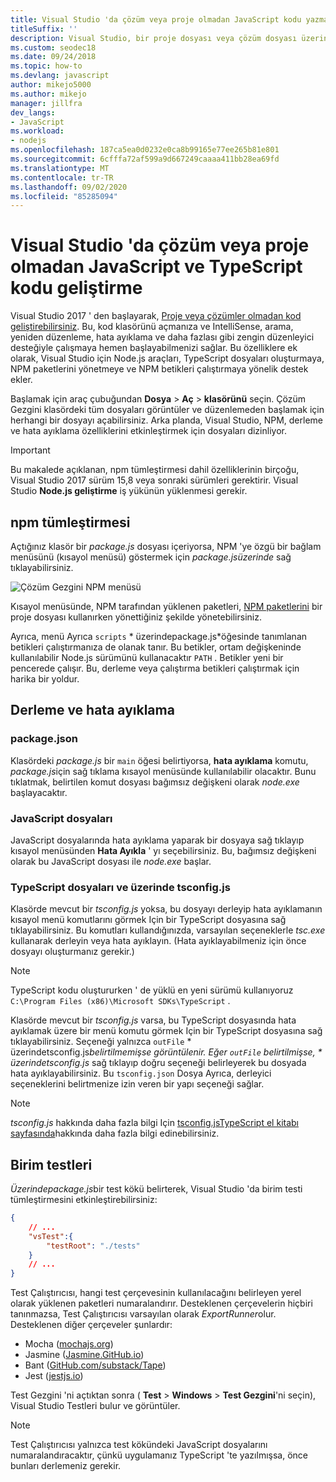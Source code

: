 ```yaml
---
title: Visual Studio 'da çözüm veya proje olmadan JavaScript kodu yazma
titleSuffix: ''
description: Visual Studio, bir proje dosyası veya çözüm dosyası üzerinde bağımlılığını olmadan kod oluşturma desteği sağlar
ms.custom: seodec18
ms.date: 09/24/2018
ms.topic: how-to
ms.devlang: javascript
author: mikejo5000
ms.author: mikejo
manager: jillfra
dev_langs:
- JavaScript
ms.workload:
- nodejs
ms.openlocfilehash: 187ca5ea0d0232e0ca8b99165e77ee265b81e801
ms.sourcegitcommit: 6cfffa72af599a9d667249caaaa411bb28ea69fd
ms.translationtype: MT
ms.contentlocale: tr-TR
ms.lasthandoff: 09/02/2020
ms.locfileid: "85285094"
---
```

# <a name="develop-javascript-and-typescript-code-in-visual-studio-without-solutions-or-projects"></a>Visual Studio 'da çözüm veya proje olmadan JavaScript ve TypeScript kodu geliştirme

Visual Studio 2017 ' den başlayarak, [Proje veya çözümler olmadan kod geliştirebilirsiniz](../ide/develop-code-in-visual-studio-without-projects-or-solutions.md). Bu, kod klasörünü açmanıza ve IntelliSense, arama, yeniden düzenleme, hata ayıklama ve daha fazlası gibi zengin düzenleyici desteğiyle çalışmaya hemen başlayabilmenizi sağlar. Bu özelliklere ek olarak, Visual Studio için Node.js araçları, TypeScript dosyaları oluşturmaya, NPM paketlerini yönetmeye ve NPM betikleri çalıştırmaya yönelik destek ekler.

Başlamak için araç çubuğundan **Dosya**  >  **Aç**  >  **klasörünü** seçin. Çözüm Gezgini klasördeki tüm dosyaları görüntüler ve düzenlemeden başlamak için herhangi bir dosyayı açabilirsiniz. Arka planda, Visual Studio, NPM, derleme ve hata ayıklama özelliklerini etkinleştirmek için dosyaları dizinliyor.

> [!IMPORTANT]
> Bu makalede açıklanan, npm tümleştirmesi dahil özelliklerinin birçoğu, Visual Studio 2017 sürüm 15,8 veya sonraki sürümleri gerektirir. Visual Studio **Node.js geliştirme** iş yükünün yüklenmesi gerekir.

## <a name="npm-integration"></a>npm tümleştirmesi

Açtığınız klasör bir *package.js* dosyası içeriyorsa, NPM 'ye özgü bir bağlam menüsünü (kısayol menüsü) göstermek için *package.jsüzerinde* sağ tıklayabilirsiniz.

![Çözüm Gezgini NPM menüsü](../javascript/media/solution-explorer-npm-ctx.png)

Kısayol menüsünde, NPM tarafından yüklenen paketleri, [NPM paketlerini](npm-package-management.md) bir proje dosyası kullanırken yönettiğiniz şekilde yönetebilirsiniz.

Ayrıca, menü Ayrıca `scripts` * üzerindepackage.js*öğesinde tanımlanan betikleri çalıştırmanıza de olanak tanır. Bu betikler, ortam değişkeninde kullanılabilir Node.js sürümünü kullanacaktır `PATH` . Betikler yeni bir pencerede çalışır. Bu, derleme veya çalıştırma betikleri çalıştırmak için harika bir yoldur.

## <a name="build-and-debug"></a>Derleme ve hata ayıklama

### <a name="packagejson"></a>package.json
Klasördeki *package.js* bir `main` öğesi belirtiyorsa, **hata ayıklama** komutu, *package.js*için sağ tıklama kısayol menüsünde kullanılabilir olacaktır.
Bunu tıklatmak, belirtilen komut dosyası bağımsız değişkeni olarak *node.exe* başlayacaktır.

### <a name="javascript-files"></a>JavaScript dosyaları
JavaScript dosyalarında hata ayıklama yaparak bir dosyaya sağ tıklayıp kısayol menüsünden **Hata Ayıkla** ' yı seçebilirsiniz. Bu, bağımsız değişkeni olarak bu JavaScript dosyası ile *node.exe* başlar.

### <a name="typescript-files-and-tsconfigjson"></a>TypeScript dosyaları ve üzerinde tsconfig.js
Klasörde mevcut bir *tsconfig.js* yoksa, bu dosyayı derleyip hata ayıklamanın kısayol menü komutlarını görmek Için bir TypeScript dosyasına sağ tıklayabilirsiniz. Bu komutları kullandığınızda, varsayılan seçeneklerle *tsc.exe* kullanarak derleyin veya hata ayıklayın. (Hata ayıklayabilmeniz için önce dosyayı oluşturmanız gerekir.)

> [!NOTE]
> TypeScript kodu oluştururken ' de yüklü en yeni sürümü kullanıyoruz `C:\Program Files (x86)\Microsoft SDKs\TypeScript` .

Klasörde mevcut bir *tsconfig.js* varsa, bu TypeScript dosyasında hata ayıklamak üzere bir menü komutu görmek Için bir TypeScript dosyasına sağ tıklayabilirsiniz. Seçeneği yalnızca `outFile` * üzerindetsconfig.js*belirtilmemişse görüntülenir. Eğer `outFile` belirtilmişse, * üzerindetsconfig.js* sağ tıklayıp doğru seçeneği belirleyerek bu dosyada hata ayıklayabilirsiniz. Bu `tsconfig.json` Dosya Ayrıca, derleyici seçeneklerini belirtmenize izin veren bir yapı seçeneği sağlar.

> [!NOTE]
> *tsconfig.js* hakkında daha fazla bilgi Için [tsconfig.jsTypeScript el kitabı sayfasında](https://www.typescriptlang.org/docs/handbook/tsconfig-json.html)hakkında daha fazla bilgi edinebilirsiniz.

## <a name="unit-tests"></a>Birim testleri
*Üzerindepackage.js*bir test kökü belirterek, Visual Studio 'da birim testi tümleştirmesini etkinleştirebilirsiniz:

```json
{
    // ...
    "vsTest":{
        "testRoot": "./tests"
    }
    // ...
}
```

Test Çalıştırıcısı, hangi test çerçevesinin kullanılacağını belirleyen yerel olarak yüklenen paketleri numaralandırır.
Desteklenen çerçevelerin hiçbiri tanınmazsa, Test Çalıştırıcısı varsayılan olarak *ExportRunner*olur. Desteklenen diğer çerçeveler şunlardır:
* Mocha ([mochajs.org](https://mochajs.org/))
* Jasmine ([Jasmine.GitHub.io](https://jasmine.github.io/))
* Bant ([GitHub.com/substack/Tape](https://github.com/substack/tape))
* Jest ([jestjs.io](https://jestjs.io/))

Test Gezgini 'ni açtıktan sonra ( **Test**  >  **Windows**  >  **Test Gezgini**'ni seçin), Visual Studio Testleri bulur ve görüntüler.

> [!NOTE]
> Test Çalıştırıcısı yalnızca test kökündeki JavaScript dosyalarını numaralandıracaktır, çünkü uygulamanız TypeScript 'te yazılmışsa, önce bunları derlemeniz gerekir.
